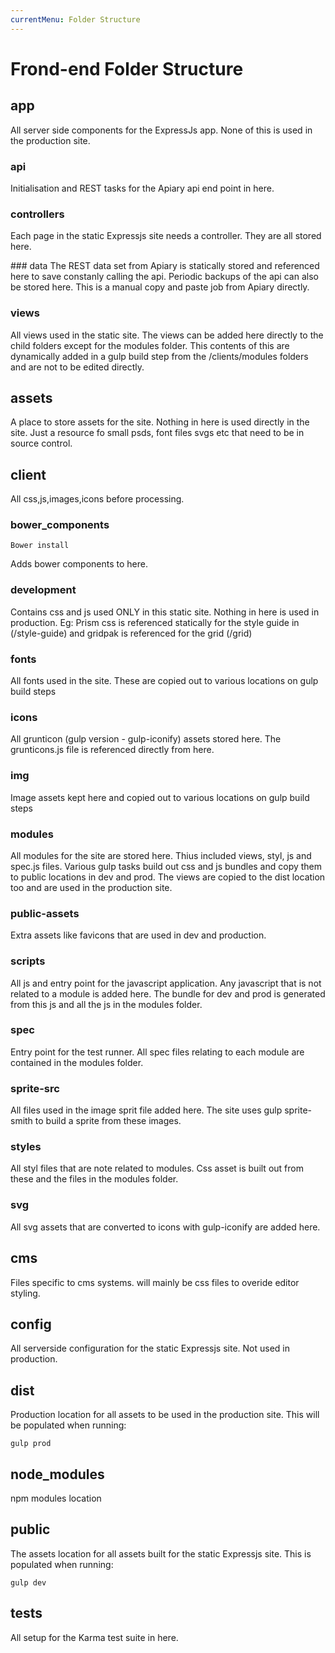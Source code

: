 ```yaml
---
currentMenu: Folder Structure
---
```


Frond-end Folder Structure
============


## app
All server side components for the ExpressJs app. None of this is used in the production site.
### api
Initialisation and REST tasks for the Apiary api end point in here.

### controllers
Each page in the static Expressjs site needs a controller. They are all stored here.

### data
The REST data set from Apiary is statically stored and referenced here to save constanly calling the api. Periodic backups of the api can also be stored here. This is a manual copy and paste job from Apiary directly.

### views
All views used in the static site. The views can be added here directly to the child folders except for the modules folder. This contents of this are dynamically added in a gulp build step from the /clients/modules folders and are not to be edited directly.

## assets
A place to store assets for the site. Nothing in here is used directly in the site. Just a resource fo small psds, font files svgs etc that need to be in source control.

## client
All css,js,images,icons before processing.
### bower_components
```
Bower install
```
Adds bower components to here.

### development
Contains css and js used ONLY in this static site. Nothing in here is used in production. Eg: Prism css is referenced statically for the style guide in (/style-guide) and gridpak is referenced for the grid (/grid)

### fonts
All fonts used in the site. These are copied out to various locations on gulp build steps

### icons
All grunticon (gulp version - gulp-iconify) assets stored here. The grunticons.js file is referenced directly from here.

### img
Image assets kept here and copied out to various locations on gulp build steps

### modules
All modules for the site are stored here. Thius included views, styl, js and spec.js files. Various gulp tasks build out css and js bundles and copy them to public locations in dev and prod. The views are copied to the dist location too and are used in the production site.

### public-assets
Extra assets like favicons that are used in dev and production.

### scripts
All js and entry point for the javascript application. Any javascript that is not related to a module is added here. The bundle for dev and prod is generated from this js and all the js in the modules folder.

### spec
Entry point for the test runner. All spec files relating to each module are contained in the modules folder.

### sprite-src
All files used in the image sprit file added here. The site uses gulp sprite-smith to build a sprite from these images.

### styles
All styl files that are note related to modules. Css asset is built out from these and the files in the modules folder.

### svg
All svg assets that are converted to icons with gulp-iconify are added here.

## cms
Files specific to cms systems. will mainly be css files to overide editor styling.

## config
All serverside configuration for the static Expressjs site. Not used in production. 

## dist
Production location for all assets to be used in the production site. This will be populated when running:
```
gulp prod
```

## node_modules
npm modules location

## public
The assets location for all assets built for the static Expressjs site. This is populated when running:
```
gulp dev
```

## tests
All setup for the Karma test suite in here.
